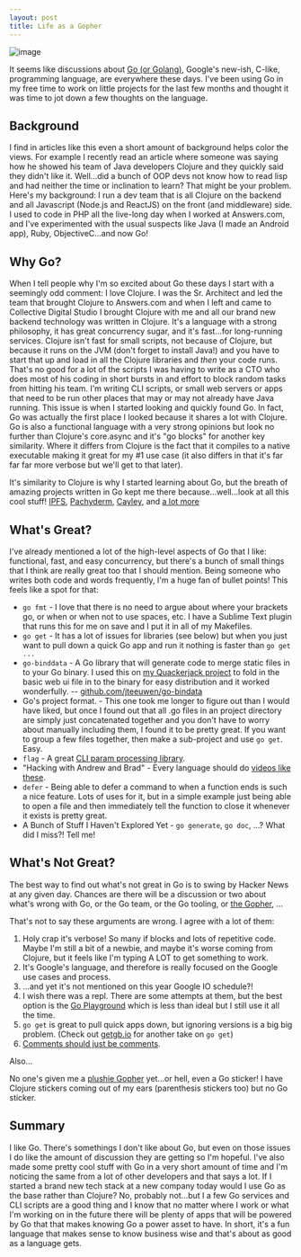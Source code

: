 ```yaml
---
layout: post
title: Life as a Gopher
---
```


![image](/public/images/google-gopher.png "The Go Gopher")

It seems like discussions about [Go (or Golang)](https://golang.org/), Google's new-ish, C-like, programming language, are everywhere these days. I've been using Go in my free time to work on little projects for the last few months and thought it was time to jot down a few thoughts on the language.

## Background

I find in articles like this even a short amount of background helps color the views. For example I recently read an article where someone was saying how he showed his team of Java developers Clojure and they quickly said they didn't like it. Well...did a bunch of OOP devs not know how to read lisp and had neither the time or inclination to learn? That might be your problem. Here's my background: I run a dev team that is all Clojure on the backend and all Javascript (Node.js and ReactJS) on the front (and middleware) side. I used to code in PHP all the live-long day when I worked at Answers.com, and I've experimented with the usual suspects like Java (I made an Android app), Ruby, ObjectiveC...and now Go!

## Why Go?

When I tell people why I'm so excited about Go these days I start with a seemingly odd comment: I love Clojure. I was the Sr. Architect and led the team that brought Clojure to Answers.com and when I left and came to Collective Digital Studio I brought Clojure with me and all our brand new backend technology was written in Clojure. It's a language with a strong philosophy, it has great concurrency sugar, and it's fast...for long-running services. Clojure isn't fast for small scripts, not because of Clojure, but because it runs on the JVM (don't forget to install Java!) and you have to start that up and load in all the Clojure libraries and _then_ your code runs. That's no good for a lot of the scripts I was having to write as a CTO who does most of his coding in short bursts in and effort to block random tasks from hitting his team. I'm writing CLI scripts, or small web servers or apps that need to be run other places that may or may not already have Java running. This issue is when I started looking and quickly found Go. In fact, Go was actually the first place I looked because it shares a lot with Clojure. Go is also a functional language with a very strong opinions but look no further than Clojure's core.async and it's "go blocks" for another key similarity. Where it differs from Clojure is the fact that it compiles to a native executable making it great for my #1 use case (it also differs in that it's far far far more verbose but we'll get to that later).

It's similarity to Clojure is why I started learning about Go, but the breath of amazing projects written in Go kept me there because...well...look at all this cool stuff! [IPFS](http://ipfs.io/), [Pachyderm](http://www.pachyderm.io/), [Cayley](https://github.com/google/cayley), and [a lot more](https://github.com/golang/go/wiki/Projects)

## What's Great?

I've already mentioned a lot of the high-level aspects of Go that I like: functional, fast, and easy concurrency, but there's a bunch of small things that I think are really great too that I should mention. Being someone who  writes both code and words frequently, I'm a huge fan of bullet points! This feels like a spot for that:

* `go fmt` - I love that there is no need to argue about where your brackets go, or when or when not to use spaces, etc. I have a Sublime Text plugin that runs this for me on save and I put it in all of my Makefiles.
* `go get` - It has a lot of issues for libraries (see below) but when you just want to pull down a quick Go app and run it nothing is faster than `go get ...`
* `go-binddata` - A Go library that will generate code to merge static files in to your Go binary. I used this on [my Quackerjack project](https://github.com/mikeflynn/quackerjack) to fold in the basic web ui file in to the binary for easy distribution and it worked wonderfully. -- [github.com/jteeuwen/go-bindata](https://github.com/jteeuwen/go-bindata)
* Go's project format. - This one took me longer to figure out than I would have liked, but once I found out that all .go files in an project directory are simply just concatenated together and you don't have to worry about manually including them, I found it to be pretty great. If you want to group a few files together, then make a sub-project and use `go get`. Easy.
* `flag` - A great [CLI param processing library](https://golang.org/pkg/flag/).
* "Hacking with Andrew and Brad" - Every language should do [videos like these](https://www.youtube.com/watch?v=yG-UaBJXZ80).
* `defer` - Being able to defer a command to when a function ends is such a nice feature. Lots of uses for it, but in a simple example just being able to open a file and then immediately tell the function to close it whenever it exists is pretty great.
* A Bunch of Stuff I Haven't Explored Yet - `go generate`, `go doc`, ...? What did I miss?! Tell me!

## What's Not Great?

The best way to find out what's not great in Go is to swing by Hacker News at any given day. Chances are there will be a discussion or two about what's wrong with Go, or the Go team, or the Go tooling, or [the Gopher](http://www.evanmiller.org/four-days-of-go.html), ...

That's not to say these arguments are wrong. I agree with a lot of them:

1. Holy crap it's verbose! So many if blocks and lots of repetitive code. Maybe I'm still a bit of a newbie, and maybe it's worse coming from Clojure, but it feels like I'm typing A LOT to get something to work.
2. It's Google's language, and therefore is really focused on the Google use cases and process.
3. ...and yet it's not mentioned on this year Google IO schedule?!
4. I wish there was a repl. There are some attempts at them, but the best option is the [Go Playground](https://play.golang.org/) which is less than ideal but I still use it all the time.
5. `go get` is great to pull quick apps down, but ignoring versions is a big big problem. (Check out [getgb.io](http://getgb.io/) for another take on `go get`)
6. [Comments should just be comments](https://news.ycombinator.com/item?id=9522973).

Also...

No one's given me a [plushie Gopher](https://blog.golang.org/gopher) yet...or hell, even a Go sticker! I have Clojure stickers coming out of my ears (parenthesis stickers too) but no Go sticker.

## Summary

I like Go. There's somethings I don't like about Go, but even on those issues I do like the amount of discussion they are getting so I'm hopeful. I've also made some pretty cool stuff with Go in a very short amount of time and I'm noticing the same from a lot of other developers and that says a lot. If I started a brand new tech stack at a new company today would I use Go as the base rather than Clojure? No, probably not...but I a few Go services and CLI scripts are a good thing and I know that no matter where I work or what I'm working on in the future there will be plenty of apps that will be powered by Go that that makes knowing Go a power asset to have. In short, it's a fun language that makes sense to know business wise and that's about as good as a language gets.
